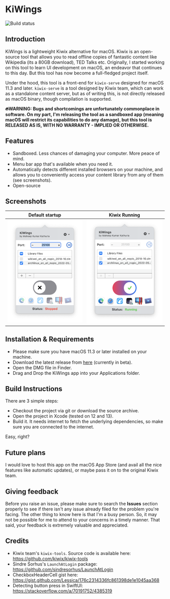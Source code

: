 #  KiWings

![Build status](https://github.com/mkathuri/kiwings/actions/workflows/main.yml/badge.svg)

## Introduction
KiWings is a lightweight Kiwix alternative for macOS. Kiwix is an open-source tool that allows you to read offline copies of fantastic content like Wikipedia (its a 80GB download), TED Talks etc. Originally, I started working on this tool to learn UI development on macOS, an endeavor that continues to this day. But this tool has now become a full-fledged project itself.

Under the hood, this tool is a front-end for `kiwix-serve` designed for macOS 11.3 and later. `kiwix-serve` is a tool designed by Kiwix team, which can work as a standalone content server, but as of writing this, is not directly released as macOS binary, though compilation is supported.

**🔥WARNING: Bugs and shortcomings are unfortunately commonplace in software. On my part, I'm releasing the tool as a sandboxed app (meaning macOS will restrict its capabilities to do any damage), but this tool is RELEASED AS IS, WITH NO WARRANTY - IMPLIED OR OTHERWISE.**

## Features
- Sandboxed. Less chances of damaging your computer. More peace of mind.
- Menu bar app that's available when you need it.
- Automatically detects different installed browsers on your machine, and allows you to conveniently access your content library from any of them (see screenshots).
- Open-source

## Screenshots
Default startup                            |  Kiwix Running
:-----------------------------------------:|:------------------------------------------:
![](./screenshots/Screenshot-Stopped.png)  |  ![](./screenshots/Screenshot-Running.png)


## Installation & Requirements
- Please make sure you have macOS 11.3 or later installed on your machine.
- Download the latest release from [here](https://github.com/technusm1/kiwings/releases/download/1.0-beta3/Kiwings-1.0-beta3.dmg) (currently in beta).
- Open the DMG file in Finder.
- Drag and Drop the KiWings app into your Applications folder.

## Build Instructions
There are 3 simple steps:
- Checkout the project via git or download the source archive.
- Open the project in Xcode (tested on 12 and 13).
- Build it. It needs internet to fetch the underlying dependencies, so make sure you are connected to the internet.

Easy, right?

## Future plans
I would love to host this app on the macOS App Store (and avail all the nice features like automatic updates), or maybe pass it on to the original Kiwix team.

## Giving feedback
Before you raise an issue, please make sure to search the **Issues** section properly to see if there isn't any issue already filed for the problem you're facing. The other thing to know here is that I'm a busy person. So, it may not be possible for me to attend to your concerns in a timely manner. That said, your feedback is extremely valuable and appreciated.

## Credits
- Kiwix team's `kiwix-tools`. Source code is available here: https://github.com/kiwix/kiwix-tools
- Sindre Sorhus's `LaunchAtLogin` package: https://github.com/sindresorhus/LaunchAtLogin
- CheckboxHeaderCell gist here: https://gist.github.com/Lessica/176c2314336fc861398de1e1045aa368
- Detecting button press in SwiftUI: https://stackoverflow.com/a/70191752/4385319
